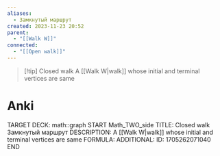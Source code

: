 ```yaml
---
aliases:
  - Замкнутый маршрут
created: 2023-11-23 20:52
parent:
  - "[[Walk W]]"
connected:
  - "[[Open walk]]"
---
```


> [!tip] Closed walk
A [[Walk W|walk]] whose initial and terminal vertices are same


# Anki
TARGET DECK: math::graph
START
Math_TWO_side
TITLE: Closed walk
Замкнутый маршрут
DESCRIPTION: A [[Walk W|walk]] whose initial and terminal vertices are same
FORMULA: 
ADDITIONAL:
ID: 1705262071040
END











